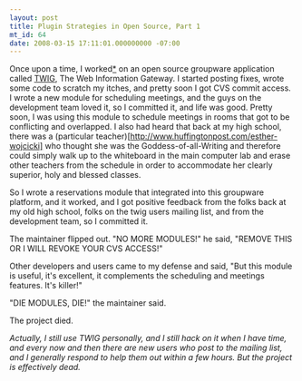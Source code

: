 ```yaml
---
layout: post
title: Plugin Strategies in Open Source, Part 1
mt_id: 64
date: 2008-03-15 17:11:01.000000000 -07:00
---
```

Once upon a time, I worked<a href="#note">*</a> on an open source groupware
application called <a href="http://informationgateway.org">TWIG</a>, The Web
Information Gateway. I started posting fixes, wrote some code to scratch my
itches, and pretty soon I got CVS commit access.  I wrote a new module for
scheduling meetings, and the guys on the development team loved it, so I
committed it, and life was good. Pretty soon, I was using this module to
schedule meetings in rooms that got to be conflicting and overlapped. I also
had heard that back at my high school, there was a (particular teacher)[http://www.huffingtonpost.com/esther-wojcicki]
who thought she was the Goddess-of-all-Writing and therefore could simply walk
up to the whiteboard in the main computer lab and erase other teachers from the
schedule in order to accommodate her clearly superior, holy and blessed
classes.

So I wrote a reservations module that integrated into this groupware platform,
and it worked, and I got positive feedback from the folks back at my old high
school, folks on the twig users mailing list, and from the development team, so
I committed it.

The maintainer flipped out. "NO MORE MODULES!" he said, "REMOVE THIS OR I WILL
REVOKE YOUR CVS ACCESS!"

Other developers and users came to my defense and said, "But this module is
useful, it's excellent, it complements the scheduling and meetings features.
It's killer!"

"DIE MODULES, DIE!" the maintainer said.

The project died.

<a title="note" name="note"></a><em>Actually, I still use TWIG personally, and
I still hack on it when I have time, and every now and then there are new users
who post to the mailing list, and I generally respond to help them out within a
few hours. But the project is effectively dead.</em>

